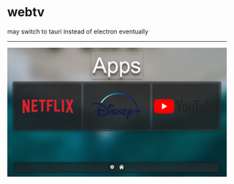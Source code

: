 # webtv
may switch to tauri instead of electron eventually<br><hr>
![display img](./media/home.png)
